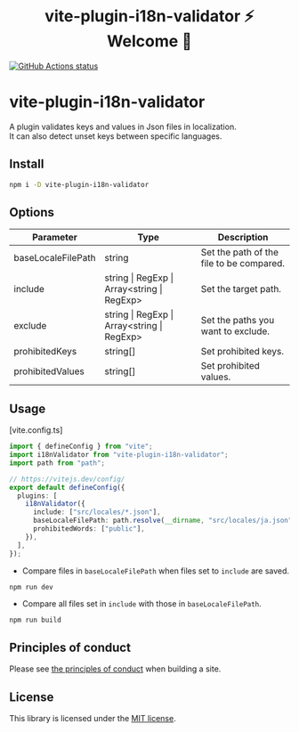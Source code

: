 <h1 align="center">vite-plugin-i18n-validator ⚡ Welcome 🐷</h1>

<p align="left">
  <a href="https://github.com/actions/setup-node"><img alt="GitHub Actions status" src="https://github.com/activeguild/vite-plugin-i18n-validator/workflows/release/badge.svg" style="max-width:100%;"></a>
</p>

# vite-plugin-i18n-validator

A plugin validates keys and values in Json files in localization.\
It can also detect unset keys between specific languages.

## Install

```bash
npm i -D vite-plugin-i18n-validator
```

## Options

| Parameter          | Type                                        | Description                              |
| ------------------ | ------------------------------------------- | ---------------------------------------- |
| baseLocaleFilePath | string                                      | Set the path of the file to be compared. |
| include            | string \| RegExp \| Array<string \| RegExp> | Set the target path.                     |
| exclude            | string \| RegExp \| Array<string \| RegExp> | Set the paths you want to exclude.       |
| prohibitedKeys     | string[]                                    | Set prohibited keys.                     |
| prohibitedValues   | string[]                                    | Set prohibited values.                   |

## Usage

[vite.config.ts]

```ts
import { defineConfig } from "vite";
import i18nValidator from "vite-plugin-i18n-validator";
import path from "path";

// https://vitejs.dev/config/
export default defineConfig({
  plugins: [
    i18nValidator({
      include: ["src/locales/*.json"],
      baseLocaleFilePath: path.resolve(__dirname, "src/locales/ja.json"),
      prohibitedWords: ["public"],
    }),
  ],
});
```

- Compare files in `baseLocaleFilePath` when files set to `include` are saved.

```bash
npm run dev
```

- Compare all files set in `include` with those in `baseLocaleFilePath`.

```base
npm run build
```

## Principles of conduct

Please see [the principles of conduct](https://github.com/activeguild/vite-plugin-i18n-validator/blob/master/.github/CONTRIBUTING.md) when building a site.

## License

This library is licensed under the [MIT license](https://github.com/activeguild/vite-plugin-i18n-validator/blob/master/LICENSE).
